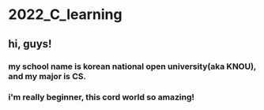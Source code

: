 # 2022_C_learning 

## hi, guys! 

### my school name is korean national open university(aka KNOU), and my major is CS.

### i'm really beginner, this cord world so amazing!
